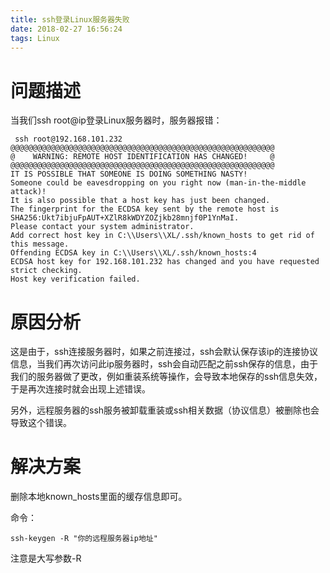 ```yaml
---
title: ssh登录Linux服务器失败
date: 2018-02-27 16:56:24
tags: Linux
---
```

# 问题描述
当我们ssh root@ip登录Linux服务器时，服务器报错：

```
 ssh root@192.168.101.232
@@@@@@@@@@@@@@@@@@@@@@@@@@@@@@@@@@@@@@@@@@@@@@@@@@@@@@@@@@@
@    WARNING: REMOTE HOST IDENTIFICATION HAS CHANGED!     @
@@@@@@@@@@@@@@@@@@@@@@@@@@@@@@@@@@@@@@@@@@@@@@@@@@@@@@@@@@@
IT IS POSSIBLE THAT SOMEONE IS DOING SOMETHING NASTY!
Someone could be eavesdropping on you right now (man-in-the-middle attack)!
It is also possible that a host key has just been changed.
The fingerprint for the ECDSA key sent by the remote host is
SHA256:Ukt7ibjuFpAUT+XZlR8kWDYZOZjkb28mnjf0P1YnMaI.
Please contact your system administrator.
Add correct host key in C:\\Users\\XL/.ssh/known_hosts to get rid of this message.
Offending ECDSA key in C:\\Users\\XL/.ssh/known_hosts:4
ECDSA host key for 192.168.101.232 has changed and you have requested strict checking.
Host key verification failed.
```
# 原因分析

这是由于，ssh连接服务器时，如果之前连接过，ssh会默认保存该ip的连接协议信息，当我们再次访问此ip服务器时，ssh会自动匹配之前ssh保存的信息，由于我们的服务器做了更改，例如重装系统等操作，会导致本地保存的ssh信息失效，于是再次连接时就会出现上述错误。

另外，远程服务器的ssh服务被卸载重装或ssh相关数据（协议信息）被删除也会导致这个错误。

# 解决方案

删除本地known_hosts里面的缓存信息即可。

命令：

```
ssh-keygen -R "你的远程服务器ip地址"
```
注意是大写参数-R